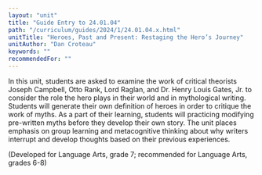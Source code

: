 ```yaml
---
layout: "unit"
title: "Guide Entry to 24.01.04"
path: "/curriculum/guides/2024/1/24.01.04.x.html"
unitTitle: "Heroes, Past and Present: Restaging the Hero’s Journey"
unitAuthor: "Dan Croteau"
keywords: ""
recommendedFor: ""
---
```

<main>
        <p>In this unit, students are asked to examine the work of critical theorists Joseph Campbell, Otto Rank, Lord Raglan, and Dr. Henry Louis Gates, Jr. to consider the role the hero plays in their world and in mythological writing. Students will generate their own definition of heroes in order to critique the work of myths. As a part of their learning, students will practicing modifying pre-written myths before they develop their own story. The unit places emphasis on group learning and metacognitive thinking about why writers interrupt and develop thoughts based on their previous experiences.</p>
        <p>(Developed for Language Arts, grade 7; recommended for Language Arts, grades 6-8)</p>
</main>
